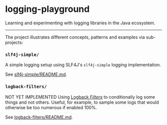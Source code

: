 # logging-playground

Learning and experimenting with logging libraries in the Java ecosystem.

---

The project illustrates different concepts, patterns and examples via sub-projects:

### `slf4j-simple/`

A simple logging setup using SLF4J's `slf4j-simple` logging implementation.

See [slf4j-simple/README.md](slf4j-simple/README.md). 

### `logback-filters/`

NOT YET IMPLEMENTED Using [Logback _Filters_](http://logback.qos.ch/manual/filters.html) to conditionally log some things and not others. Useful, for example, to 
sample some logs that would otherwise be too numerous if enabled 100%.

See [logback-filters/README.md](logback-filters/README.md).
